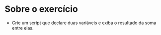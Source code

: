 # Sobre o exercício

- Crie um script que declare duas variáveis e exiba o resultado da soma entre elas.